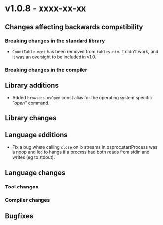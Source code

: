 # v1.0.8 - xxxx-xx-xx


## Changes affecting backwards compatibility



### Breaking changes in the standard library

- `CountTable.mget` has been removed from `tables.nim`. It didn't work, and it
  was an oversight to be included in v1.0.



### Breaking changes in the compiler



## Library additions

- Added `browsers.osOpen` const alias for the operating system specific *"open"* command.


## Library changes



## Language additions



- Fix a bug where calling `close` on io streams in osproc.startProcess was a noop and led to
  hangs if a process had both reads from stdin and writes (eg to stdout).

## Language changes



### Tool changes



### Compiler changes




## Bugfixes
